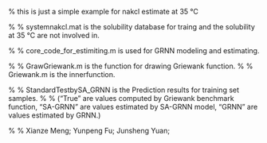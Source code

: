% this is just a simple example for nakcl estimate at 35 ℃

% % systemnakcl.mat is the solubility database for traing and the solubility at 35 ℃ are not involved in.

% % core_code_for_estimiting.m is used for GRNN modeling and estimating.

% % GrawGriewank.m is the function for drawing Griewank function.
% % Griewank.m is the innerfunction.

% % StandardTestbySA_GRNN is the Prediction results for training set samples. 
% % (“True” are values computed by Griewank benchmark function, “SA-GRNN” are values estimated by SA-GRNN model, “GRNN” are values estimated by GRNN.)

% % Xianze Meng; Yunpeng Fu; Junsheng Yuan;
